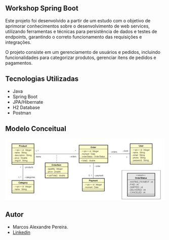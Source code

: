 ## Workshop Spring Boot
Este projeto foi desenvolvido a partir de um estudo com o objetivo de aprimorar conhecimentos sobre o desenvolvimento de web services, utilizando ferramentas e técnicas para persistência de dados e testes de endpoints, garantindo o correto funcionamento das requisições e integrações.

O projeto consiste em um gerenciamento de usuários e pedidos, incluindo funcionalidades para categorizar produtos, gerenciar itens de pedidos e pagamentos.
## Tecnologias Utilizadas
- Java
- Spring Boot
- JPA/Hibernate
- H2 Database
- Postman
## Modelo Conceitual
![Modelo Conceitual](https://github.com/marcosalexper/workshop-springboot3.jpa/blob/main/src/main/resources/image/Modeloconceitual.png)


## Autor

* Marcos Alexandre Pereira.
* [Linkedin](https://www.linkedin.com/in/marcosalexandrepereira/)  
